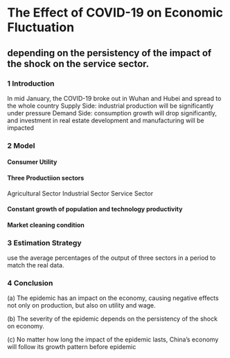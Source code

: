 # The Effect of COVID-19 on Economic Fluctuation 
## depending on the persistency of the impact of the shock on the service sector.


### 1 Introduction 
In mid January, the COVID-19 broke out in Wuhan and Hubei and spread to the whole country
Supply Side: industrial production will be significantly under pressure
Demand Side: consumption growth will drop significantly, and investment in real estate development and manufacturing will be impacted

### 2 Model
#### Consumer Utility
#### Three Productiion sectors
Agricultural Sector
Industrial Sector
Service Sector
#### Constant growth of population and technology productivity
#### Market cleaning condition

### 3 Estimation Strategy
 use the average percentages of the output of three sectors in a period to match the real data.

### 4 Conclusion
(a) The epidemic has an impact on the economy, causing negative effects not only on production, but also on utility and wage.

(b) The severity of the epidemic depends on the persistency of the shock on economy.

(c) No matter how long the impact of the epidemic lasts, China’s economy will follow its growth pattern before epidemic
